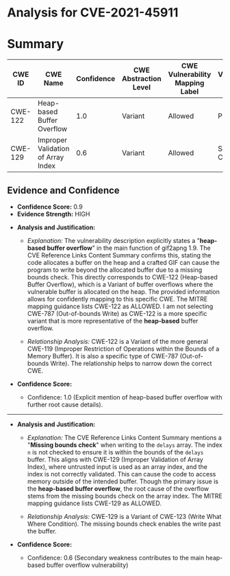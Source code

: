 # Analysis for CVE-2021-45911

# Summary
| CWE ID | CWE Name | Confidence | CWE Abstraction Level | CWE Vulnerability Mapping Label | CWE-Vulnerability Mapping Notes |
|---|---|---|---|---|---|
| CWE-122 | Heap-based Buffer Overflow | 1.0 | Variant | Allowed | Primary CWE |
| CWE-129 | Improper Validation of Array Index | 0.6 | Variant | Allowed | Secondary Candidate |

## Evidence and Confidence

*   **Confidence Score:** 0.9
*   **Evidence Strength:** HIGH

- **Analysis and Justification:**  
  - *Explanation:* The vulnerability description explicitly states a "**heap-based buffer overflow**" in the main function of gif2apng 1.9. The CVE Reference Links Content Summary confirms this, stating the code allocates a buffer on the heap and a crafted GIF can cause the program to write beyond the allocated buffer due to a missing bounds check. This directly corresponds to CWE-122 (Heap-based Buffer Overflow), which is a Variant of buffer overflows where the vulnerable buffer is allocated on the heap. The provided information allows for confidently mapping to this specific CWE. The MITRE mapping guidance lists CWE-122 as ALLOWED. I am not selecting CWE-787 (Out-of-bounds Write) as CWE-122 is a more specific variant that is more representative of the **heap-based** buffer overflow.
  
  - *Relationship Analysis:* CWE-122 is a Variant of the more general CWE-119 (Improper Restriction of Operations within the Bounds of a Memory Buffer). It is also a specific type of CWE-787 (Out-of-bounds Write). The relationship helps to narrow down the correct CWE.

- **Confidence Score:**  
  - Confidence: 1.0 (Explicit mention of heap-based buffer overflow with further root cause details).

---

- **Analysis and Justification:**  
  - *Explanation:* The CVE Reference Links Content Summary mentions a "**Missing bounds check**" when writing to the `delays` array. The index `n` is not checked to ensure it is within the bounds of the `delays` buffer. This aligns with CWE-129 (Improper Validation of Array Index), where untrusted input is used as an array index, and the index is not correctly validated. This can cause the code to access memory outside of the intended buffer. Though the primary issue is the **heap-based buffer overflow**, the root cause of the overflow stems from the missing bounds check on the array index. The MITRE mapping guidance lists CWE-129 as ALLOWED.
  
  - *Relationship Analysis:* CWE-129 is a Variant of CWE-123 (Write What Where Condition). The missing bounds check enables the write past the buffer.

- **Confidence Score:**  
  - Confidence: 0.6 (Secondary weakness contributes to the main heap-based buffer overflow vulnerability)